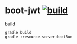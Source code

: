boot-jwt [![build](https://travis-ci.org/daggerok/boot-jwt.svg?branch=master)](https://travis-ci.org/daggerok/boot-jwt)
====================

build

```fish
gradle build
gradle :resource-server:bootRun
```
